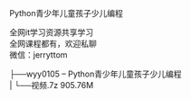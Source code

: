 Python青少年儿童孩子少儿编程

全网it学习资源共享学习<br>全网课程都有，欢迎私聊<br>微信：jerryttom<br>

├──wyy0105 – Python青少年儿童孩子少儿编程<br> | └──视频.7z 905.76M